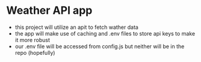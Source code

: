 # Weather API app
- this project will utilize an apit to fetch wather data
- the app will make use of caching and .env files to store api keys to make it more robust
- our .env file will be accessed from config.js but neither will be in the repo (hopefully)